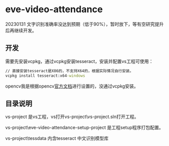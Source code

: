 # eve-video-attendance
20230131 文字识别准确率没达到预期（低于90%），暂时放下，等有空研究提升后再继续开发。
## 开发

需要先安装vcpkg，通过vcpkg安装tesseract，安装并配置vs工程可使用：

```cmd
// 直接安装tesseract是X86的，不支持X64的，根据实际情况自行安装。
vcpkg install tesseract:x64-windows
```

opencv我是根据opencv[官方文档](https://docs.opencv.org/4.6.0/dd/d6e/tutorial_windows_visual_studio_opencv.html)进行设置的，没通过vcpkg安装。

## 目录说明

vs-project 是vs工程，vs打开vs-project\vs-project.sln打开工程。

vs-project\eve-video-attendance-setup-project 是工程setup程序打包配置。

vs-project\tessdata  内含tesseract 中文识别模型库
